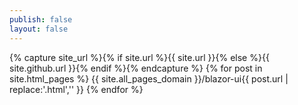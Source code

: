 ```yaml
---
publish: false
layout: false
---
```


{% capture site_url %}{% if site.url %}{{ site.url }}{% else %}{{ site.github.url }}{% endif %}{% endcapture %}
{% for post in site.html_pages %}
{{ site.all_pages_domain }}/blazor-ui{{ post.url | replace:'.html','' }}
{% endfor %}
